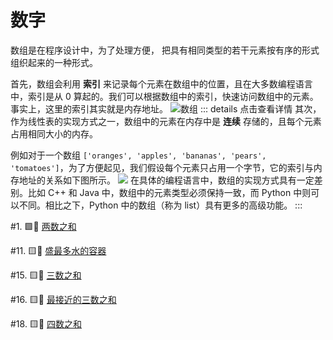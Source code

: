 # 数字<Badge text="Array"/>

数组是在程序设计中，为了处理方便， 把具有相同类型的若干元素按有序的形式组织起来的一种形式。

首先，数组会利用 **索引** 来记录每个元素在数组中的位置，且在大多数编程语言中，索引是从 0 算起的。我们可以根据数组中的索引，快速访问数组中的元素。事实上，这里的索引其实就是内存地址。
![数组](https://pic.leetcode-cn.com/628b6f699aa49ffcc9d3c75806457c4a1a66ffe025bb651d9f8e78b4242249b9-4.png)
::: details 点击查看详情
其次，作为线性表的实现方式之一，数组中的元素在内存中是 **连续** 存储的，且每个元素占用相同大小的内存。

例如对于一个数组 `['oranges', 'apples', 'bananas', 'pears', 'tomatoes']`，为了方便起见，我们假设每个元素只占用一个字节，它的索引与内存地址的关系如下图所示。
![](https://pic.leetcode-cn.com/65312e6dff56fc0c2ffad8752d6ca08da9bb7ec03211619754abd407e05147e8-2.png)
在具体的编程语言中，数组的实现方式具有一定差别。比如 C++ 和 Java 中，数组中的元素类型必须保持一致，而 Python 中则可以不同。相比之下，Python 中的数组（称为 list）具有更多的高级功能。
:::

#1. 🟩🤔 [两数之和](1.md)

#11. 🟨🤬 [盛最多水的容器](11.md)

#15. 🟨🤬 [三数之和](15.md)

#16. 🟨🤬 [最接近的三数之和](16.md)

#18. 🟨🤬 [四数之和](18.md)
